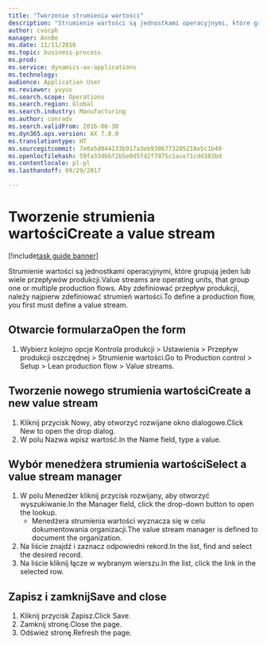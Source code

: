 ```yaml
--- 
title: "Tworzenie strumienia wartości"
description: "Strumienie wartości są jednostkami operacyjnymi, które grupują jeden lub wiele przepływów produkcji."
author: cvocph
manager: AnnBe
ms.date: 11/11/2016
ms.topic: business-process
ms.prod: 
ms.service: dynamics-ax-applications
ms.technology: 
audience: Application User
ms.reviewer: yuyus
ms.search.scope: Operations
ms.search.region: Global
ms.search.industry: Manufacturing
ms.author: conradv
ms.search.validFrom: 2016-06-30
ms.dyn365.ops.version: AX 7.0.0
ms.translationtype: HT
ms.sourcegitcommit: 7e0a5d044133b917a3eb9386773205218e5c1b40
ms.openlocfilehash: 59fa33dbbf2b5e0d5fd2f7975c1ace71cdd383bd
ms.contentlocale: pl-pl
ms.lasthandoff: 09/29/2017

---
```

# <a name="create-a-value-stream"></a><span data-ttu-id="713cd-103">Tworzenie strumienia wartości</span><span class="sxs-lookup"><span data-stu-id="713cd-103">Create a value stream</span></span>

[!include[task guide banner](../../includes/task-guide-banner.md)]

<span data-ttu-id="713cd-104">Strumienie wartości są jednostkami operacyjnymi, które grupują jeden lub wiele przepływów produkcji.</span><span class="sxs-lookup"><span data-stu-id="713cd-104">Value streams are operating units, that group one or multiple production flows.</span></span> <span data-ttu-id="713cd-105">Aby zdefiniować przepływ produkcji, należy najpierw zdefiniować strumień wartości.</span><span class="sxs-lookup"><span data-stu-id="713cd-105">To define a production flow, you first must define a value stream.</span></span>


## <a name="open-the-form"></a><span data-ttu-id="713cd-106">Otwarcie formularza</span><span class="sxs-lookup"><span data-stu-id="713cd-106">Open the form</span></span>
1. <span data-ttu-id="713cd-107">Wybierz kolejno opcje Kontrola produkcji > Ustawienia > Przepływ produkcji oszczędnej > Strumienie wartości.</span><span class="sxs-lookup"><span data-stu-id="713cd-107">Go to Production control > Setup > Lean production flow > Value streams.</span></span>

## <a name="create-a-new-value-stream"></a><span data-ttu-id="713cd-108">Tworzenie nowego strumienia wartości</span><span class="sxs-lookup"><span data-stu-id="713cd-108">Create a new value stream</span></span>
1. <span data-ttu-id="713cd-109">Kliknij przycisk Nowy, aby otworzyć rozwijane okno dialogowe.</span><span class="sxs-lookup"><span data-stu-id="713cd-109">Click New to open the drop dialog.</span></span>
2. <span data-ttu-id="713cd-110">W polu Nazwa wpisz wartość.</span><span class="sxs-lookup"><span data-stu-id="713cd-110">In the Name field, type a value.</span></span>

## <a name="select-a-value-stream-manager"></a><span data-ttu-id="713cd-111">Wybór menedżera strumienia wartości</span><span class="sxs-lookup"><span data-stu-id="713cd-111">Select a value stream manager</span></span>
1. <span data-ttu-id="713cd-112">W polu Menedżer kliknij przycisk rozwijany, aby otworzyć wyszukiwanie.</span><span class="sxs-lookup"><span data-stu-id="713cd-112">In the Manager field, click the drop-down button to open the lookup.</span></span>
    * <span data-ttu-id="713cd-113">Menedżera strumienia wartości wyznacza się w celu dokumentowania organizacji.</span><span class="sxs-lookup"><span data-stu-id="713cd-113">The value stream manager is defined to document the organization.</span></span>  
2. <span data-ttu-id="713cd-114">Na liście znajdź i zaznacz odpowiedni rekord.</span><span class="sxs-lookup"><span data-stu-id="713cd-114">In the list, find and select the desired record.</span></span>
3. <span data-ttu-id="713cd-115">Na liście kliknij łącze w wybranym wierszu.</span><span class="sxs-lookup"><span data-stu-id="713cd-115">In the list, click the link in the selected row.</span></span>

## <a name="save-and-close"></a><span data-ttu-id="713cd-116">Zapisz i zamknij</span><span class="sxs-lookup"><span data-stu-id="713cd-116">Save and close</span></span>
1. <span data-ttu-id="713cd-117">Kliknij przycisk Zapisz.</span><span class="sxs-lookup"><span data-stu-id="713cd-117">Click Save.</span></span>
2. <span data-ttu-id="713cd-118">Zamknij stronę.</span><span class="sxs-lookup"><span data-stu-id="713cd-118">Close the page.</span></span>
3. <span data-ttu-id="713cd-119">Odśwież stronę.</span><span class="sxs-lookup"><span data-stu-id="713cd-119">Refresh the page.</span></span>


